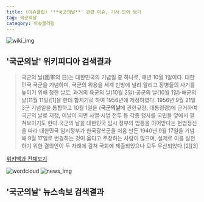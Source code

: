 ```yaml
---
title: (이슈클립) '**국군의날**' 관련 이슈, 기사 모아 보기
tag: 국군의날
category: 이슈클리핑
---
```

![wiki_img](https://user-images.githubusercontent.com/42597476/44503234-41136a80-a6d0-11e8-9071-6fc6418eafe4.png)
## **'**국군의날**'** 위키피디아 검색결과
>국군의 날(國軍의 日)는 대한민국의 기념일 중 하나로, 매년 10월 1일이다. 대한민국 국군을 기념하며, 국군의 위용을 세계 만방에 널리 알리고 장병들의 사기를 높이기 위해 정한 날로, 과거의 육군의 날(10월 2일)·공군의 날(10월 1일)·해군의 날(11월 11일)[1]을 한데 합치기로 하여 1956년에 제정하였다. 1956년 9월 21일 3군 기념일을 통합하고 10월 1일을 (**국군의날**에 관한규정, 대통령령)에 근거하여 국군의 날로 지정, 이날이 되면 사열·시범 전투 등 각종 행사를 국민들 앞에서 펼쳐보이기도 한다.국군의 날을 대한민국 임시 정부의 법통을 이어받다는 헌법정신을 따라 대한민국 임시정부가 한국광복군을 처음 만든 1940년 9월 17일을 기념해 9월 17일로 변경하는 것이 옳다고 주장하는 사람이 많으며, 실제로 이를 실천하기 위한 결의안이 두 차례에 걸쳐 국회에 제출되었으나 모두 무산되었다.[2][3]

<a href="https://ko.wikipedia.org/wiki/국군의날" target="_blank">위키백과 전체보기</a>

![wordcloud](https://s3.ap-northeast-2.amazonaws.com/lyrics101-wordcloud/2018-10-01-1538360728.png)
![news_img](https://user-images.githubusercontent.com/42597476/44507050-1206f400-a6e4-11e8-8d98-7ffbfebb353f.png)
## **'**국군의날**'** 뉴스속보 검색결과

